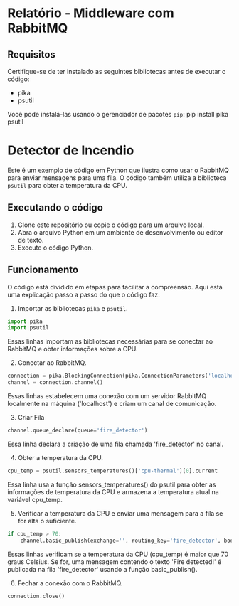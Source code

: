 # Relatório - Middleware com RabbitMQ
## Requisitos

Certifique-se de ter instalado as seguintes bibliotecas antes de executar o código:

- pika
- psutil

Você pode instalá-las usando o gerenciador de pacotes `pip`: pip install pika psutil

# Detector de Incendio

Este é um exemplo de código em Python que ilustra como usar o RabbitMQ para enviar mensagens para uma fila. O código também utiliza a biblioteca `psutil` para obter a temperatura da CPU.

## Executando o código

1. Clone este repositório ou copie o código para um arquivo local.
2. Abra o arquivo Python em um ambiente de desenvolvimento ou editor de texto.
3. Execute o código Python.


## Funcionamento

O código está dividido em etapas para facilitar a compreensão. Aqui está uma explicação passo a passo do que o código faz:

1. Importar as bibliotecas `pika` e `psutil`.

```python
import pika
import psutil
```
Essas linhas importam as bibliotecas necessárias para se conectar ao RabbitMQ e obter informações sobre a CPU.

2. Conectar ao RabbitMQ.
```python
connection = pika.BlockingConnection(pika.ConnectionParameters('localhost'))
channel = connection.channel()
```
Essas linhas estabelecem uma conexão com um servidor RabbitMQ localmente na máquina ('localhost') e criam um canal de comunicação.

3. Criar Fila
```python
channel.queue_declare(queue='fire_detector')
```
Essa linha declara a criação de uma fila chamada 'fire_detector' no canal.

4. Obter a temperatura da CPU.
```python
cpu_temp = psutil.sensors_temperatures()['cpu-thermal'][0].current
```
Essa linha usa a função sensors_temperatures() do psutil para obter as informações de temperatura da CPU e armazena a temperatura atual na variável cpu_temp.

5. Verificar a temperatura da CPU e enviar uma mensagem para a fila se for alta o suficiente.
```python
if cpu_temp > 70:
    channel.basic_publish(exchange='', routing_key='fire_detector', body='Fire detected!')
```
Essas linhas verificam se a temperatura da CPU (cpu_temp) é maior que 70 graus Celsius. Se for, uma mensagem contendo o texto 'Fire detected!' é publicada na fila 'fire_detector' usando a função basic_publish().

6. Fechar a conexão com o RabbitMQ.
```python
connection.close()
```
